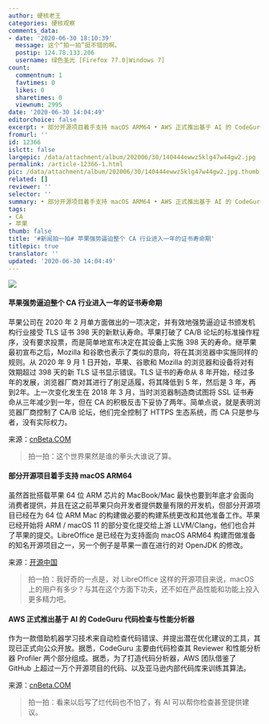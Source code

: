 ```yaml
---
author: 硬核老王
categories: 硬核观察
comments_data:
- date: '2020-06-30 18:10:39'
  message: 这个“拍一拍”挺不错的啊。
  postip: 124.78.133.206
  username: 绿色圣光 [Firefox 77.0|Windows 7]
count:
  commentnum: 1
  favtimes: 0
  likes: 0
  sharetimes: 0
  viewnum: 2995
date: '2020-06-30 14:04:49'
editorchoice: false
excerpt: • 部分开源项目着手支持 macOS ARM64 • AWS 正式推出基于 AI 的 CodeGuru 代码检查与性能分析器
fromurl: ''
id: 12366
islctt: false
largepic: /data/attachment/album/202006/30/140444ewwz5klg47w44gw2.jpg
permalink: /article-12366-1.html
pic: /data/attachment/album/202006/30/140444ewwz5klg47w44gw2.jpg.thumb.jpg
related: []
reviewer: ''
selector: ''
summary: • 部分开源项目着手支持 macOS ARM64 • AWS 正式推出基于 AI 的 CodeGuru 代码检查与性能分析器
tags:
- CA
- 苹果
thumb: false
title: '#新闻拍一拍# 苹果强势逼迫整个 CA 行业进入一年的证书寿命期'
titlepic: true
translator: ''
updated: '2020-06-30 14:04:49'
---
```


![](/data/attachment/album/202006/30/140444ewwz5klg47w44gw2.jpg)


#### 苹果强势逼迫整个 CA 行业进入一年的证书寿命期


苹果公司在 2020 年 2 月单方面做出的一项决定，并有效地强势逼迫证书颁发机构行业接受 TLS 证书 398 天的新默认寿命。苹果打破了 CA/B 论坛的标准操作程序，没有要求投票，而是简单地宣布决定在其设备上实施 398 天的寿命。继苹果最初宣布之后，Mozilla 和谷歌也表示了类似的意向，将在其浏览器中实施同样的规则。从 2020 年 9 月 1 日开始，苹果、谷歌和 Mozilla 的浏览器和设备将对有效期超过 398 天的新 TLS 证书显示错误。TLS 证书的寿命从 8 年开始，经过多年的发展，浏览器厂商对其进行了削足适履，将其降低到 5 年，然后是 3 年，再到2年。上一次变化发生在 2018 年 3 月，当时浏览器制造商试图将 SSL 证书寿命从三年减少到一年，但在 CA 的积极反击下妥协了两年。简单点说，就是表明浏览器厂商控制了 CA/B 论坛，他们完全控制了 HTTPS 生态系统，而 CA 只是参与者，没有实际权力。


来源：[cnBeta.COM](https://www.cnbeta.com/articles/tech/997007.htm)



> 
> 拍一拍：这个世界果然是谁的拳头大谁说了算。
> 
> 
> 


#### 部分开源项目着手支持 macOS ARM64


虽然首批搭载苹果 64 位 ARM 芯片的 MacBook/Mac 最快也要到年底才会面向消费者提供，并且在这之前苹果只向开发者提供数量有限的开发机，但部分开源项目已经在为 64 位 ARM Mac 的构建做必要的构建系统更改和其他准备工作。苹果已经开始将 ARM / macOS 11 的部分变化提交给上游 LLVM/Clang，他们也合并了苹果的提交。LibreOffice 是已经在为支持面向 macOS ARM64 构建而做准备的知名开源项目之一，另一个例子是苹果一直在进行的对 OpenJDK 的修改。


来源：[开源中国](https://www.oschina.net/news/116811/open-source-arm64-macos-start?tdsourcetag=s_pctim_aiomsg)



> 
> 拍一拍：我好奇的一点是，对 LibreOffice 这样的开源项目来说，macOS 上的用户有多少？与其在这个方面下功夫，还不如在产品性能和功能上投入更多精力吧。
> 
> 
> 


#### AWS 正式推出基于 AI 的 CodeGuru 代码检查与性能分析器


作为一款借助机器学习技术来自动检查代码错误、并提出潜在优化建议的工具，其现已正式向公众开放。据悉，CodeGuru 主要由代码检查其 Reviewer 和性能分析器 Profiler 两个部分组成。据悉，为了打造代码分析器，AWS 团队借鉴了 GitHub 上超过一万个开源项目的代码、以及亚马逊内部代码库来训练其算法。


来源：[cnBeta.COM](https://www.cnbeta.com/articles/tech/997275.htm)



> 
> 拍一拍：看来以后写了烂代码也不怕了，有 AI 可以帮你检查甚至提供建议。
> 
> 
>
